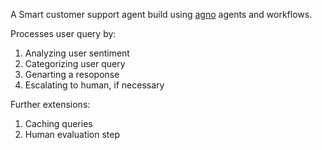 A Smart customer support agent build using [agno](https://github.com/agno-agi/agno) agents and workflows.

Processes user query by:

1. Analyzing user sentiment
2. Categorizing user query
3. Genarting a resoponse
4. Escalating to human, if necessary

Further extensions:
1. Caching queries
2. Human evaluation step
